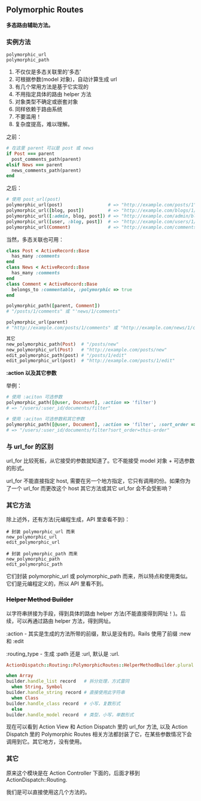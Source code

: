 ## Polymorphic Routes

**多态路由辅助方法。**

### 实例方法

```
polymorphic_url
polymorphic_path
```

1. 不仅仅是多态关联里的'多态'
2. 可根据参数(model 对象)，自动计算生成 url
3. 有几个常用方法是基于它实现的
4. 不用指定具体的路由 helper 方法
5. 对象类型不确定或嵌套对象
6. 同样依赖于路由系统
7. 不要滥用！
8. 复杂度提高，难以理解。

之前：

```ruby
# 在这里 parent 可以是 post 或 news
if Post === parent
  post_comments_path(parent)
elsif News === parent
  news_comments_path(parent)
end
```

之后：

```ruby
# 使用 post_url(post)
polymorphic_url(post)                 # => "http://example.com/posts/1"
polymorphic_url([blog, post])         # => "http://example.com/blogs/1/posts/1"
polymorphic_url([:admin, blog, post]) # => "http://example.com/admin/blogs/1/posts/1"
polymorphic_url([user, :blog, post])  # => "http://example.com/users/1/blog/posts/1"
polymorphic_url(Comment)              # => "http://example.com/comments"
```

当然，多态关联也可用：

```ruby
class Post < ActiveRecord::Base
  has_many :comments
end
class News < ActiveRecord::Base
  has_many :comments
end
class Comment < ActiveRecord::Base
  belongs_to :commentable, :polymorphic => true
end
```

```ruby
polymorphic_path([parent, Comment])
# "/posts/1/comments" 或 "'news/1/comments"

polymorphic_url(parent)
# "http://example.com/posts/1/comments" 或 "http://example.com/news/1/comments"

其它
new_polymorphic_path(Post)  # "/posts/new"
new_polymorphic_url(Post)   # "http://example.com/posts/new"
edit_polymorphic_path(post) # "/posts/1/edit"
edit_polymorphic_url(post)  # "http://example.com/posts/1/edit"
```

**:action 以及其它参数**

举例：

```ruby
# 使用 :aciton 可选参数
polymorphic_path([@user, Document], :action => 'filter')
# => "/users/:user_id/documents/filter"

# 使用 :aciton 可选参数和其它参数
polymorphic_path([@user, Document], :action => 'filter', :sort_order => 'this-order')
# => "/users/:user_id/documents/filter?sort_order=this-order"
```

### 与 url_for 的区别

url_for 比较死板，从它接受的参数就知道了。它不能接受 model 对象 + 可选参数的形式。

url_for 不能直接指定 host, 需要在另一个地方指定，它只有调用的份。如果你为了一个 url_for 而更改这个 host 其它方法或其它 url_for 会不会受影响？

### 其它方法

除上述外，还有方法(元编程生成，API 里查看不到)：

```
# 封装 polymorphic_url 而来
new_polymorphic_url
edit_polymorphic_url

# 封装 polymorphic_path 而来
new_polymorphic_path
edit_polymorphic_path
```

它们封装 polymorphic_url 或 polymorphic_path 而来，所以特点和使用类似。
它们是元编程定义的，所以 API 里看不到。

### ~~Helper Method Builder~~

以字符串拼接为手段，得到具体的路由 helper 方法(不能直接得到网址！)。后续，可以再通过路由 helper 方法，得到网址。

:action - 其实是生成的方法所带的前缀，默认是没有的。Rails 使用了前缀 :new 和 :edit

:routing_type - 生成 :path 还是 :url, 默认是 :url.

```ruby
ActionDispatch::Routing::PolymorphicRoutes::HelperMethodBuilder.plural 'edit', 'url'

when Array
builder.handle_list record   # 拆分处理，方式雷同
  when String, Symbol
builder.handle_string record # 直接使用此字符串
  when Class
builder.handle_class record  # 小写，复数形式
  else
builder.handle_model record  # 类型，小写，单数形式
```

现在可以看到 Action View 和 Action Dispatch 里的 url_for 方法, 以及 Action Dispatch 里的 Polymorphic Routes 相关方法都封装了它，在某些参数情况下会调用到它。其它地方，没有使用。

### 其它

原来这个模块是在 Action Controller 下面的，后面才移到 ActionDispatch::Routing.

我们是可以直接使用这几个方法的。
